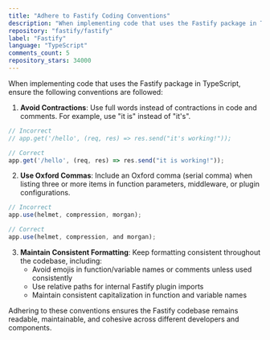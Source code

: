 ```yaml
---
title: "Adhere to Fastify Coding Conventions"
description: "When implementing code that uses the Fastify package in TypeScript, ensure the following conventions are followed: avoid contractions, use Oxford commas, and maintain consistent formatting."
repository: "fastify/fastify"
label: "Fastify"
language: "TypeScript"
comments_count: 5
repository_stars: 34000
---
```


When implementing code that uses the Fastify package in TypeScript, ensure the following conventions are followed:

1. **Avoid Contractions**: Use full words instead of contractions in code and comments. For example, use "it is" instead of "it's".

```typescript
// Incorrect
// app.get('/hello', (req, res) => res.send("it's working!"));

// Correct 
app.get('/hello', (req, res) => res.send("it is working!"));
```

2. **Use Oxford Commas**: Include an Oxford comma (serial comma) when listing three or more items in function parameters, middleware, or plugin configurations.

```typescript
// Incorrect
app.use(helmet, compression, morgan);

// Correct
app.use(helmet, compression, and morgan);
```

3. **Maintain Consistent Formatting**: Keep formatting consistent throughout the codebase, including:
   - Avoid emojis in function/variable names or comments unless used consistently
   - Use relative paths for internal Fastify plugin imports
   - Maintain consistent capitalization in function and variable names

Adhering to these conventions ensures the Fastify codebase remains readable, maintainable, and cohesive across different developers and components.
